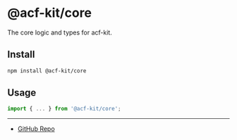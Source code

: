 # @acf-kit/core

The core logic and types for acf-kit.

## Install

```sh
npm install @acf-kit/core
```

## Usage

```js
import { ... } from '@acf-kit/core';
```

---

- [GitHub Repo](https://github.com/novincode/acf-kit)
